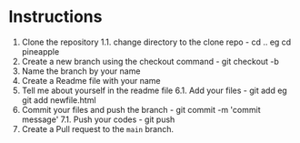 # Instructions

1. Clone the repository
1.1. change directory to the clone repo - cd .. eg cd pineapple
2. Create a new branch using the checkout command - git checkout -b <branch name>
3. Name the branch by your name
4. Create a Readme file with your name
5. Tell me about yourself in the readme file
6.1. Add your files - git add <file name> eg git add newfile.html
6. Commit your files and push the branch - git commit -m 'commit message'
7.1. Push your codes - git push
7. Create a Pull request to the ```main``` branch.